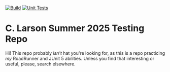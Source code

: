[![Build](https://github.com/cLarson-asbHum/ftc-summer-25/actions/workflows/gradle-build.yaml/badge.svg)](https://github.com/cLarson-asbHum/ftc-summer-25/actions/workflows/gradle-build.yaml)
[![Unit Tests](https://github.com/cLarson-asbHum/ftc-summer-25/actions/workflows/gradle-test.yaml/badge.svg)](https://github.com/cLarson-asbHum/ftc-summer-25/actions/workflows/gradle-test.yaml)

# C. Larson Summer 2025 Testing Repo

Hi! This repo probably *isn't* hat you're looking for, as this is a repo 
practicing *my* RoadRunner and JUnit 5 abilities. Unless you find that 
interesting or useful, please, search elsewhere.
